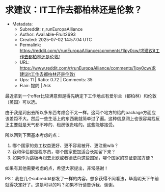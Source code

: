 # 求建议：IT工作去都柏林还是伦敦？

- Metadata:
  - Subreddit: r_runEuropaAlliance
  - Author: Available-Fruit2693
  - Created: 2025-07-02 14:57:04 UTC
  - Permalink: https://reddit.com/r/runEuropaAlliance/comments/1lpy0cw/求建议it工作去都柏林还是伦敦/
  - URL: https://www.reddit.com/r/runEuropaAlliance/comments/1lpy0cw/求建议it工作去都柏林还是伦敦/
  - Ups: 11 | Ratio: 0.72 | Comments: 35
  - Flair: 提問 | Ask


最近拿到一个offer比较满意但是得先确定下工作地点有爱尔兰（都柏林）和伦敦（英国）可以选。

由于我是润出去所以多东西考虑会不太一样。这两个地方的给的package方面应该差距不大。然后一些生活上的东西我就简单过了遍。这种信息网上也很容易找反正主要就是天气都不咋的、租房很贵啥的。这些能够接受。

所以回到下面基本考虑的点：

1.  哪个国家的劳工权益更好、更不容易被开、更注重wlb？
2.  我和伴侣都是程序员，哪个国家更加适合长期留下来？
3.  如果作为跳板再润去北欧或者德法荷这些国家，哪个国家的签证更加方便？

如果有其他需要考虑的点，希望大家提出，非常感谢！

PS：我在几个subreddit都发了一样的内容，想多获得不同看法，毕竟明天下午前就得决定好了。这是可以的吗？如果不行请告诉我，谢谢。

